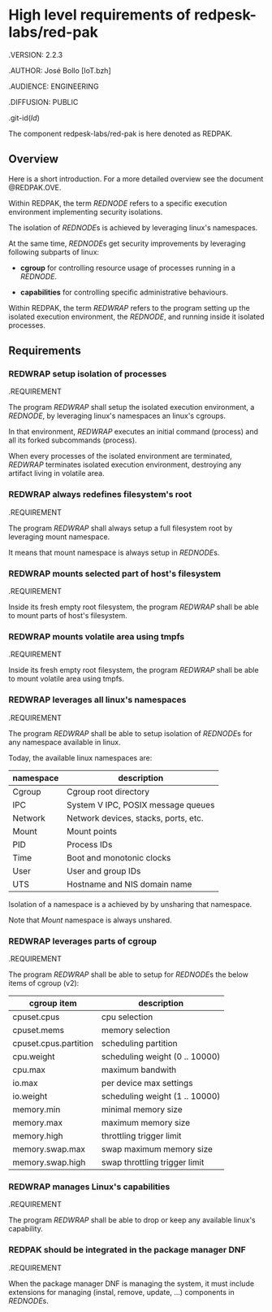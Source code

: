 # High level requirements of redpesk-labs/red-pak

.VERSION: 2.2.3

.AUTHOR: José Bollo [IoT.bzh]

.AUDIENCE: ENGINEERING

.DIFFUSION: PUBLIC

.git-id($Id$)

The component redpesk-labs/red-pak is here denoted as REDPAK.

## Overview

Here is a short introduction. For a more detailed overview
see the document @REDPAK.OVE.

Within REDPAK, the term *REDNODE* refers to a specific execution
environment implementing security isolations.

The isolation of *REDNODE*s is achieved by leveraging linux's namespaces.

At the same time, *REDNODE*s get security improvements by
leveraging following subparts of linux:

- **cgroup** for controlling resource usage of processes running
  in a *REDNODE*.

- **capabilities** for controlling specific administrative behaviours.

Within REDPAK, the term *REDWRAP* refers to the program setting
up the isolated execution environment, the *REDNODE*, and running
inside it isolated processes.



## Requirements


### REDWRAP setup isolation of processes

.REQUIREMENT

The program *REDWRAP* shall setup the isolated execution environment,
a *REDNODE*, by leveraging linux's namespaces an linux's cgroups.

In that environment, *REDWRAP* executes an initial command (process) and
all its forked subcommands (process).

When every processes of the isolated environment are terminated,
*REDWRAP* terminates isolated execution environment, destroying
any artifact living in volatile area.


### REDWRAP always redefines filesystem's root

.REQUIREMENT

The program *REDWRAP* shall always setup a full filesystem root
by leveraging mount namespace.

It means that mount namespace is always setup in *REDNODE*s.


### REDWRAP mounts selected part of host's filesystem

.REQUIREMENT

Inside its fresh empty root filesystem, the program *REDWRAP*
shall be able to mount parts of host's filesystem.


### REDWRAP mounts volatile area using tmpfs

.REQUIREMENT

Inside its fresh empty root filesystem, the program *REDWRAP*
shall be able to mount volatile area using tmpfs.


### REDWRAP leverages all linux's namespaces

.REQUIREMENT

The program *REDWRAP* shall be able to setup isolation of *REDNODE*s for
any namespace available in linux.

Today, the available linux namespaces are:

| namespace | description                          |
|-----------|--------------------------------------|
| Cgroup    | Cgroup root directory                |
| IPC       | System V IPC, POSIX  message queues  |
| Network   | Network devices, stacks, ports, etc. |
| Mount     | Mount points                         |
| PID       | Process IDs                          |
| Time      | Boot and monotonic clocks            |
| User      | User and group IDs                   |
| UTS       | Hostname and NIS domain name         |

Isolation of a namespace is a achieved by by unsharing that namespace.

Note that *Mount* namespace is always unshared.

### REDWRAP leverages parts of cgroup

.REQUIREMENT

The program *REDWRAP* shall be able to setup for *REDNODE*s
the below items of cgroup (v2):

| cgroup item           | description                    |
|-----------------------|--------------------------------|
| cpuset.cpus           | cpu selection                  |
| cpuset.mems           | memory selection               |
| cpuset.cpus.partition | scheduling partition           |
| cpu.weight            | scheduling weight (0 .. 10000) |
| cpu.max               | maximum bandwith               |
| io.max                | per device max settings        |
| io.weight             | scheduling weight (1 .. 10000) |
| memory.min            | minimal memory size            |
| memory.max            | maximum memory size            |
| memory.high           | throttling trigger limit       |
| memory.swap.max       | swap maximum memory size       |
| memory.swap.high      | swap throttling trigger limit  |

### REDWRAP manages Linux's capabilities

.REQUIREMENT

The program *REDWRAP* shall be able to drop or keep any available
linux's capability.

### REDPAK should be integrated in the package manager DNF

.REQUIREMENT

When the package manager DNF is managing the system, it must include
extensions for managing (instal, remove, update, ...) components in
*REDNODE*s.
